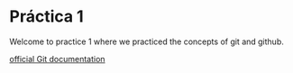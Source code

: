 # Práctica 1
Welcome to practice 1 where we practiced the concepts of git and github.

[official Git documentation](https://git-scm.com/)
